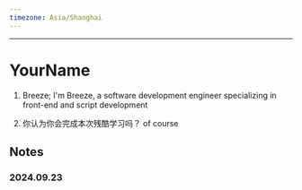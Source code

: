 ```yaml
---
timezone: Asia/Shanghai
---
```


---

# YourName

1. Breeze; 
I'm Breeze, a software development engineer specializing in front-end and script development

2. 你认为你会完成本次残酷学习吗？
of course 
   
## Notes

<!-- Content_START -->

### 2024.09.23
### 

<!-- Content_END -->
